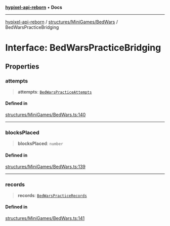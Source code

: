 [**hypixel-api-reborn**](../../../../README.md) • **Docs**

***

[hypixel-api-reborn](../../../../modules.md) / [structures/MiniGames/BedWars](../README.md) / BedWarsPracticeBridging

# Interface: BedWarsPracticeBridging

## Properties

### attempts

> **attempts**: [`BedWarsPracticeAttempts`](BedWarsPracticeAttempts.md)

#### Defined in

[structures/MiniGames/BedWars.ts:140](https://github.com/Kathund/REBORN-docs-TEST/blob/226e7f6a62bb6bca87ef0828ac84e9098d59f860/src/structures/MiniGames/BedWars.ts#L140)

***

### blocksPlaced

> **blocksPlaced**: `number`

#### Defined in

[structures/MiniGames/BedWars.ts:139](https://github.com/Kathund/REBORN-docs-TEST/blob/226e7f6a62bb6bca87ef0828ac84e9098d59f860/src/structures/MiniGames/BedWars.ts#L139)

***

### records

> **records**: [`BedWarsPracticeRecords`](BedWarsPracticeRecords.md)

#### Defined in

[structures/MiniGames/BedWars.ts:141](https://github.com/Kathund/REBORN-docs-TEST/blob/226e7f6a62bb6bca87ef0828ac84e9098d59f860/src/structures/MiniGames/BedWars.ts#L141)
